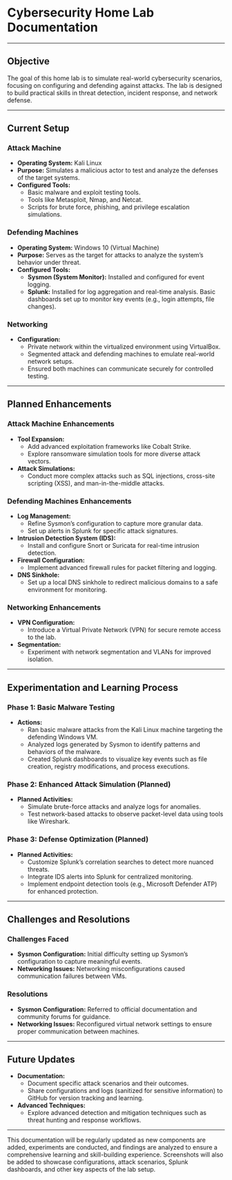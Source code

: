 # Cybersecurity Home Lab Documentation

---

## Objective
The goal of this home lab is to simulate real-world cybersecurity scenarios, focusing on configuring and defending against attacks. The lab is designed to build practical skills in threat detection, incident response, and network defense.

---

## Current Setup

### Attack Machine
- **Operating System:** Kali Linux
- **Purpose:** Simulates a malicious actor to test and analyze the defenses of the target systems.
- **Configured Tools:**
  - Basic malware and exploit testing tools.
  - Tools like Metasploit, Nmap, and Netcat.
  - Scripts for brute force, phishing, and privilege escalation simulations.

### Defending Machines
- **Operating System:** Windows 10 (Virtual Machine)
- **Purpose:** Serves as the target for attacks to analyze the system’s behavior under threat.
- **Configured Tools:**
  - **Sysmon (System Monitor):** Installed and configured for event logging.
  - **Splunk:** Installed for log aggregation and real-time analysis. Basic dashboards set up to monitor key events (e.g., login attempts, file changes).

### Networking
- **Configuration:**
  - Private network within the virtualized environment using VirtualBox.
  - Segmented attack and defending machines to emulate real-world network setups.
  - Ensured both machines can communicate securely for controlled testing.

---

## Planned Enhancements

### Attack Machine Enhancements
- **Tool Expansion:**
  - Add advanced exploitation frameworks like Cobalt Strike.
  - Explore ransomware simulation tools for more diverse attack vectors.
- **Attack Simulations:**
  - Conduct more complex attacks such as SQL injections, cross-site scripting (XSS), and man-in-the-middle attacks.

### Defending Machines Enhancements
- **Log Management:**
  - Refine Sysmon’s configuration to capture more granular data.
  - Set up alerts in Splunk for specific attack signatures.
- **Intrusion Detection System (IDS):**
  - Install and configure Snort or Suricata for real-time intrusion detection.
- **Firewall Configuration:**
  - Implement advanced firewall rules for packet filtering and logging.
- **DNS Sinkhole:**
  - Set up a local DNS sinkhole to redirect malicious domains to a safe environment for monitoring.

### Networking Enhancements
- **VPN Configuration:**
  - Introduce a Virtual Private Network (VPN) for secure remote access to the lab.
- **Segmentation:**
  - Experiment with network segmentation and VLANs for improved isolation.

---

## Experimentation and Learning Process

### Phase 1: Basic Malware Testing
- **Actions:**
  - Ran basic malware attacks from the Kali Linux machine targeting the defending Windows VM.
  - Analyzed logs generated by Sysmon to identify patterns and behaviors of the malware.
  - Created Splunk dashboards to visualize key events such as file creation, registry modifications, and process executions.

### Phase 2: Enhanced Attack Simulation (Planned)
- **Planned Activities:**
  - Simulate brute-force attacks and analyze logs for anomalies.
  - Test network-based attacks to observe packet-level data using tools like Wireshark.

### Phase 3: Defense Optimization (Planned)
- **Planned Activities:**
  - Customize Splunk’s correlation searches to detect more nuanced threats.
  - Integrate IDS alerts into Splunk for centralized monitoring.
  - Implement endpoint detection tools (e.g., Microsoft Defender ATP) for enhanced protection.

---

## Challenges and Resolutions

### Challenges Faced
- **Sysmon Configuration:** Initial difficulty setting up Sysmon’s configuration to capture meaningful events.
- **Networking Issues:** Networking misconfigurations caused communication failures between VMs.

### Resolutions
- **Sysmon Configuration:** Referred to official documentation and community forums for guidance.
- **Networking Issues:** Reconfigured virtual network settings to ensure proper communication between machines.

---

## Future Updates
- **Documentation:**
  - Document specific attack scenarios and their outcomes.
  - Share configurations and logs (sanitized for sensitive information) to GitHub for version tracking and learning.
- **Advanced Techniques:**
  - Explore advanced detection and mitigation techniques such as threat hunting and response workflows.

---

This documentation will be regularly updated as new components are added, experiments are conducted, and findings are analyzed to ensure a comprehensive learning and skill-building experience. Screenshots will also be added to showcase configurations, attack scenarios, Splunk dashboards, and other key aspects of the lab setup.


